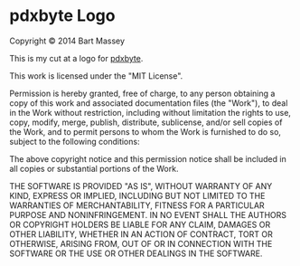 # pdxbyte Logo
Copyright © 2014 Bart Massey

This is my cut at a logo for [pdxbyte](http://pdxbyte.org).

This work is licensed under the "MIT License".

Permission is hereby granted, free of charge, to any person
obtaining a copy of this work and associated
documentation files (the "Work"), to deal in the
Work without restriction, including without limitation
the rights to use, copy, modify, merge, publish, distribute,
sublicense, and/or sell copies of the Work, and to
permit persons to whom the Work is furnished to do so,
subject to the following conditions:

The above copyright notice and this permission notice shall
be included in all copies or substantial portions of the
Work.

THE SOFTWARE IS PROVIDED "AS IS", WITHOUT WARRANTY OF ANY
KIND, EXPRESS OR IMPLIED, INCLUDING BUT NOT LIMITED TO THE
WARRANTIES OF MERCHANTABILITY, FITNESS FOR A PARTICULAR
PURPOSE AND NONINFRINGEMENT. IN NO EVENT SHALL THE AUTHORS
OR COPYRIGHT HOLDERS BE LIABLE FOR ANY CLAIM, DAMAGES OR
OTHER LIABILITY, WHETHER IN AN ACTION OF CONTRACT, TORT OR
OTHERWISE, ARISING FROM, OUT OF OR IN CONNECTION WITH THE
SOFTWARE OR THE USE OR OTHER DEALINGS IN THE SOFTWARE.
